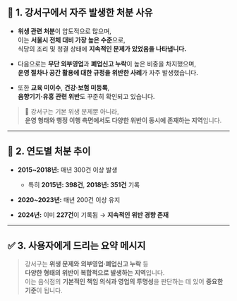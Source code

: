 ## 🧾 1. 강서구에서 자주 발생한 처분 사유

- **위생 관련 처분**이 압도적으로 많으며,  
  이는 **서울시 전체 대비 가장 높은 수준**으로,  
  식당의 조리 및 청결 상태에 **지속적인 문제가 있었음을 나타냅니다.**

- 다음으로는 **무단 외부영업**과 **폐업신고 누락**이 높은 비중을 차지했으며,  
  **운영 절차나 공간 활용에 대한 규정을 위반한 사례**가 자주 발생했습니다.

- 또한 **교육 미이수**, **건강·보험 미등록**,  
  **음향기기·유흥 관련 위반**도 꾸준히 확인되고 있습니다.

> 📌 강서구는 기본 위생 문제뿐 아니라,  
> **운영 형태와 행정 이행 측면에서도 다양한 위반이 동시에 존재하는 지역**입니다.

---

## 📆 2. 연도별 처분 추이

- **2015~2018년:** 매년 300건 이상 발생  
  - 특히 **2015년: 398건**, **2018년: 351건** 기록

- **2020~2023년:** 매년 200건 이상 유지

- **2024년:** 이미 **227건**이 기록됨 → **지속적인 위반 경향 존재**

---

## ✅ 3. 사용자에게 드리는 요약 메시지

> 강서구는 **위생 문제와 외부영업·폐업신고 누락** 등  
> **다양한 형태의 위반이 복합적으로 발생하는 지역**입니다.  
> 이는 음식점의 **기본적인 책임 의식과 영업의 투명성**을 판단하는 데 있어 **중요한 기준**이 됩니다.

